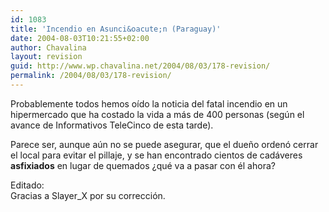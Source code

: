 ```yaml
---
id: 1083
title: 'Incendio en Asunci&oacute;n (Paraguay)'
date: 2004-08-03T10:21:55+02:00
author: Chavalina
layout: revision
guid: http://www.wp.chavalina.net/2004/08/03/178-revision/
permalink: /2004/08/03/178-revision/
---
```

Probablemente todos hemos o&iacute;do la noticia del fatal incendio en un hipermercado que ha costado la vida a m&aacute;s de 400 personas (seg&uacute;n el avance de Informativos TeleCinco de esta tarde).

Parece ser, aunque a&uacute;n no se puede asegurar, que el due&ntilde;o orden&oacute; cerrar el local para evitar el pillaje, y se han encontrado cientos de cad&aacute;veres **asfixiados** en lugar de quemados &iquest;qu&eacute; va a pasar con &eacute;l ahora?

Editado:  
Gracias a Slayer_X por su correcci&oacute;n.